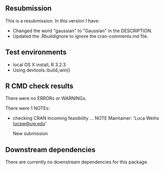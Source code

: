 ## Resubmission
This is a resubmission. In this version I have:

* Changed the word "gaussian" to "Gaussian" in the DESCRIPTION.
* Updated the .Rbuildignore to ignore the cran-comments.md file.

## Test environments
* local OS X install, R 3.2.3
* Using devtools::build_win()

## R CMD check results
There were no ERRORs or WARNINGs.

There were 1 NOTEs:

* checking CRAN incoming feasibility ... NOTE
  Maintainer: 'Luca Weihs <lucaw@uw.edu>'

  New submission

## Downstream dependencies
There are currently no downstream dependencies for this package.
